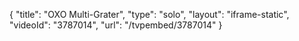 {
    "title": "OXO Multi-Grater",
    "type": "solo",
    "layout": "iframe-static",
    "videoId": "3787014",
    "url": "\/tvpembed\/3787014"
}